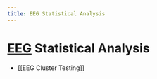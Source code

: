 ```yaml
---
title: EEG Statistical Analysis
---
```


# [EEG](EEG.md) Statistical Analysis
- [[EEG Cluster Testing]]


























































































